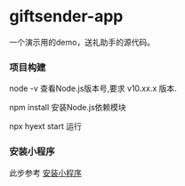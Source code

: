 # giftsender-app

一个演示用的demo，送礼助手的源代码。

### 项目构建

node -v 查看Node.js版本号,要求 v10.xx.x 版本.

npm install 安装Node.js依赖模块

npx hyext start 运行

### 安装小程序

此步参考 [安装小程序](http://test.hd.huya.com/miniapp-docs/#/quickstart/createExt)


